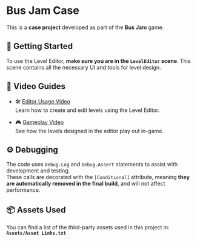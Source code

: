 # Bus Jam Case
This is a **case project** developed as part of the **Bus Jam** game.  

## 🚀 Getting Started

To use the Level Editor, **make sure you are in the `LevelEditor` scene**. This scene contains all the necessary UI and tools for level design.

## 🎥 Video Guides

- 🛠️ [Editor Usage Video](https://youtu.be/PPp4fvAU4uI)  
  Learn how to create and edit levels using the Level Editor.

- 🎮 [Gameplay Video](https://youtu.be/f-3dlIoTxJs)  
  See how the levels designed in the editor play out in-game.

## ⚙️ Debugging

The code uses `Debug.Log` and `Debug.Assert` statements to assist with development and testing.  
These calls are decorated with the `[Conditional]` attribute, meaning **they are automatically removed in the final build**, and will not affect performance.

## 📦 Assets Used

You can find a list of the third-party assets used in this project in:  
**`Assets/Asset Links.txt`**

